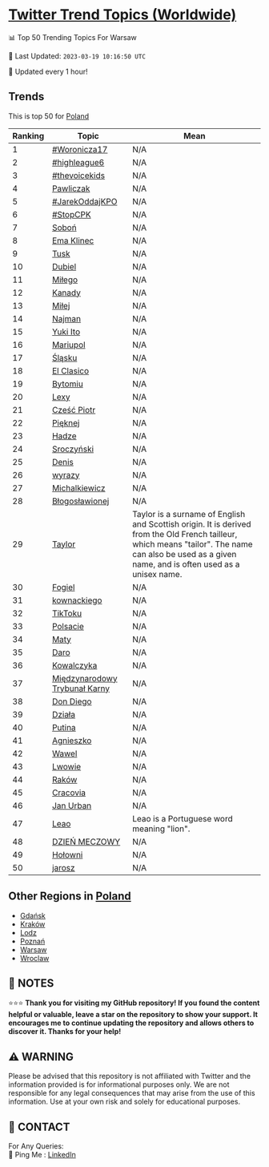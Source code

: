 [Twitter Trend Topics (Worldwide)](https://github.com/ErcinDedeoglu/Twitter-Trend-Topics)
==========


📊 Top 50 Trending Topics For Warsaw

📆 Last Updated: `2023-03-19 10:16:50 UTC`

🔧 Updated every 1 hour!


## Trends

This is top 50 for [Poland](</Poland>)

| Ranking | Topic | Mean |
| ------- | ------------ | ------------ |
| 1 | [#Woronicza17](http://twitter.com/search?q=%23Woronicza17) | N/A |
| 2 | [#highleague6](http://twitter.com/search?q=%23highleague6) | N/A |
| 3 | [#thevoicekids](http://twitter.com/search?q=%23thevoicekids) | N/A |
| 4 | [Pawliczak](http://twitter.com/search?q=Pawliczak) | N/A |
| 5 | [#JarekOddajKPO](http://twitter.com/search?q=%23JarekOddajKPO) | N/A |
| 6 | [#StopCPK](http://twitter.com/search?q=%23StopCPK) | N/A |
| 7 | [Soboń](http://twitter.com/search?q=Sobo%c5%84) | N/A |
| 8 | [Ema Klinec](http://twitter.com/search?q=Ema+Klinec) | N/A |
| 9 | [Tusk](http://twitter.com/search?q=Tusk) | N/A |
| 10 | [Dubiel](http://twitter.com/search?q=Dubiel) | N/A |
| 11 | [Miłego](http://twitter.com/search?q=Mi%c5%82ego) | N/A |
| 12 | [Kanady](http://twitter.com/search?q=Kanady) | N/A |
| 13 | [Miłej](http://twitter.com/search?q=Mi%c5%82ej) | N/A |
| 14 | [Najman](http://twitter.com/search?q=Najman) | N/A |
| 15 | [Yuki Ito](http://twitter.com/search?q=Yuki+Ito) | N/A |
| 16 | [Mariupol](http://twitter.com/search?q=Mariupol) | N/A |
| 17 | [Śląsku](http://twitter.com/search?q=%c5%9al%c4%85sku) | N/A |
| 18 | [El Clasico](http://twitter.com/search?q=El+Clasico) | N/A |
| 19 | [Bytomiu](http://twitter.com/search?q=Bytomiu) | N/A |
| 20 | [Lexy](http://twitter.com/search?q=Lexy) | N/A |
| 21 | [Cześć Piotr](http://twitter.com/search?q=Cze%c5%9b%c4%87+Piotr) | N/A |
| 22 | [Pięknej](http://twitter.com/search?q=Pi%c4%99knej) | N/A |
| 23 | [Hadze](http://twitter.com/search?q=Hadze) | N/A |
| 24 | [Sroczyński](http://twitter.com/search?q=Sroczy%c5%84ski) | N/A |
| 25 | [Denis](http://twitter.com/search?q=Denis) | N/A |
| 26 | [wyrazy](http://twitter.com/search?q=wyrazy) | N/A |
| 27 | [Michalkiewicz](http://twitter.com/search?q=Michalkiewicz) | N/A |
| 28 | [Błogosławionej](http://twitter.com/search?q=B%c5%82ogos%c5%82awionej) | N/A |
| 29 | [Taylor](http://twitter.com/search?q=Taylor) | Taylor is a surname of English and Scottish origin. It is derived from the Old French tailleur, which means "tailor". The name can also be used as a given name, and is often used as a unisex name. |
| 30 | [Fogiel](http://twitter.com/search?q=Fogiel) | N/A |
| 31 | [kownackiego](http://twitter.com/search?q=kownackiego) | N/A |
| 32 | [TikToku](http://twitter.com/search?q=TikToku) | N/A |
| 33 | [Polsacie](http://twitter.com/search?q=Polsacie) | N/A |
| 34 | [Maty](http://twitter.com/search?q=Maty) | N/A |
| 35 | [Daro](http://twitter.com/search?q=Daro) | N/A |
| 36 | [Kowalczyka](http://twitter.com/search?q=Kowalczyka) | N/A |
| 37 | [Międzynarodowy Trybunał Karny](http://twitter.com/search?q=Mi%c4%99dzynarodowy+Trybuna%c5%82+Karny) | N/A |
| 38 | [Don Diego](http://twitter.com/search?q=Don+Diego) | N/A |
| 39 | [Działa](http://twitter.com/search?q=Dzia%c5%82a) | N/A |
| 40 | [Putina](http://twitter.com/search?q=Putina) | N/A |
| 41 | [Agnieszko](http://twitter.com/search?q=Agnieszko) | N/A |
| 42 | [Wawel](http://twitter.com/search?q=Wawel) | N/A |
| 43 | [Lwowie](http://twitter.com/search?q=Lwowie) | N/A |
| 44 | [Raków](http://twitter.com/search?q=Rak%c3%b3w) | N/A |
| 45 | [Cracovia](http://twitter.com/search?q=Cracovia) | N/A |
| 46 | [Jan Urban](http://twitter.com/search?q=Jan+Urban) | N/A |
| 47 | [Leao](http://twitter.com/search?q=Leao) | Leao is a Portuguese word meaning "lion". |
| 48 | [DZIEŃ MECZOWY](http://twitter.com/search?q=DZIE%c5%83+MECZOWY) | N/A |
| 49 | [Hołowni](http://twitter.com/search?q=Ho%c5%82owni) | N/A |
| 50 | [jarosz](http://twitter.com/search?q=jarosz) | N/A |



## Other Regions in [Poland](</Poland>)

* [Gdańsk](</Poland/Gdańsk.md>)
* [Kraków](</Poland/Kraków.md>)
* [Lodz](</Poland/Lodz.md>)
* [Poznań](</Poland/Poznań.md>)
* [Warsaw](</Poland/Warsaw.md>)
* [Wroclaw](</Poland/Wroclaw.md>)



## 📝 NOTES

⭐⭐⭐ **Thank you for visiting my GitHub repository! If you found the content helpful or valuable, leave a star on the repository to show your support. It encourages me to continue updating the repository and allows others to discover it. Thanks for your help!**


## ⚠️ WARNING

Please be advised that this repository is not affiliated with Twitter and the information provided is for informational purposes only. We are not responsible for any legal consequences that may arise from the use of this information. Use at your own risk and solely for educational purposes.


## 📨 CONTACT

 For Any Queries:  
            🏓 Ping Me : [LinkedIn](https://www.linkedin.com/in/ercindedeoglu/)
